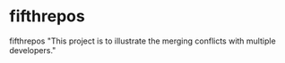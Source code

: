 # fifthrepos
fifthrepos
"This project is to illustrate the merging conflicts with multiple developers."
